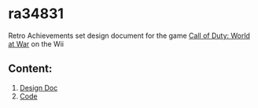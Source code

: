 # ra34831
Retro Achievements set design document for the game [Call of Duty: World at War](https://retroachievements.org/game/34831) on the Wii

## Content:

1. [Design Doc](DESIGN.md)
2. [Code](34831.rascript)
